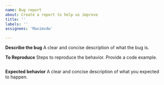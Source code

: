 ```yaml
---
name: Bug report
about: Create a report to help us improve
title: ''
labels: ''
assignees: 'Maximvdw'

---
```


**Describe the bug**
A clear and concise description of what the bug is.

**To Reproduce**
Steps to reproduce the behavior. Provide a code example.
```typescript

```

**Expected behavior**
A clear and concise description of what you expected to happen.
